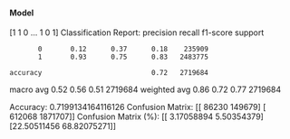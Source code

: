 #### Model
[1 1 0 ... 1 0 1]
Classification Report:
              precision    recall  f1-score   support

           0       0.12      0.37      0.18    235909
           1       0.93      0.75      0.83   2483775

    accuracy                           0.72   2719684
   macro avg       0.52      0.56      0.51   2719684
weighted avg       0.86      0.72      0.77   2719684

Accuracy: 0.7199134164116126
Confusion Matrix:
[[  86230  149679]
 [ 612068 1871707]]
Confusion Matrix (%):
[[ 3.17058894  5.50354379]
 [22.50511456 68.82075271]]

